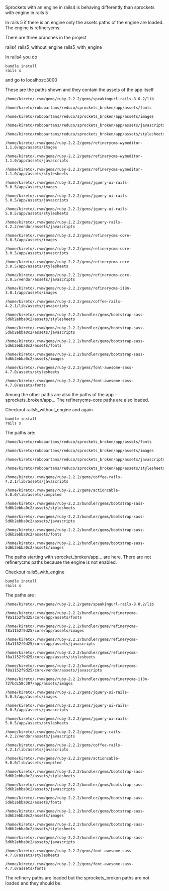 Sprockets with an engine in rails4 is behaving differently than sprockets with engine in rails 5

In rails 5 if there is an engine only the assets paths of the engine are loaded. The engine is refinerycms.

There are three branches in the project

  rails4
  rails5_without_engine
  rails5_with_engine

In rails4 you do

```
bundle install
rails s
```
and go to localhost:3000

These are the paths shown and they contain the assets of the app itself

```
/home/kireto/.rvm/gems/ruby-2.2.2/gems/speakingurl-rails-8.0.2/lib

/home/kireto/robopartans/reduco/sprockets_broken/app/assets/fonts

/home/kireto/robopartans/reduco/sprockets_broken/app/assets/images

/home/kireto/robopartans/reduco/sprockets_broken/app/assets/javascripts

/home/kireto/robopartans/reduco/sprockets_broken/app/assets/stylesheets

/home/kireto/.rvm/gems/ruby-2.2.2/gems/refinerycms-wymeditor-1.1.0/app/assets/images

/home/kireto/.rvm/gems/ruby-2.2.2/gems/refinerycms-wymeditor-1.1.0/app/assets/javascripts

/home/kireto/.rvm/gems/ruby-2.2.2/gems/refinerycms-wymeditor-1.1.0/app/assets/stylesheets

/home/kireto/.rvm/gems/ruby-2.2.2/gems/jquery-ui-rails-5.0.5/app/assets/images

/home/kireto/.rvm/gems/ruby-2.2.2/gems/jquery-ui-rails-5.0.5/app/assets/javascripts

/home/kireto/.rvm/gems/ruby-2.2.2/gems/jquery-ui-rails-5.0.5/app/assets/stylesheets

/home/kireto/.rvm/gems/ruby-2.2.2/gems/jquery-rails-4.2.2/vendor/assets/javascripts

/home/kireto/.rvm/gems/ruby-2.2.2/gems/refinerycms-core-3.0.5/app/assets/images

/home/kireto/.rvm/gems/ruby-2.2.2/gems/refinerycms-core-3.0.5/app/assets/javascripts

/home/kireto/.rvm/gems/ruby-2.2.2/gems/refinerycms-core-3.0.5/app/assets/stylesheets

/home/kireto/.rvm/gems/ruby-2.2.2/gems/refinerycms-core-3.0.5/vendor/assets/javascripts

/home/kireto/.rvm/gems/ruby-2.2.2/gems/refinerycms-i18n-3.0.1/app/assets/images

/home/kireto/.rvm/gems/ruby-2.2.2/gems/coffee-rails-4.2.1/lib/assets/javascripts

/home/kireto/.rvm/gems/ruby-2.2.2/bundler/gems/bootstrap-sass-5d6b2ebba0c2/assets/stylesheets

/home/kireto/.rvm/gems/ruby-2.2.2/bundler/gems/bootstrap-sass-5d6b2ebba0c2/assets/javascripts

/home/kireto/.rvm/gems/ruby-2.2.2/bundler/gems/bootstrap-sass-5d6b2ebba0c2/assets/fonts

/home/kireto/.rvm/gems/ruby-2.2.2/bundler/gems/bootstrap-sass-5d6b2ebba0c2/assets/images

/home/kireto/.rvm/gems/ruby-2.2.2/gems/font-awesome-sass-4.7.0/assets/stylesheets

/home/kireto/.rvm/gems/ruby-2.2.2/gems/font-awesome-sass-4.7.0/assets/fonts
```

Among the other paths are also the paths of the app - sprockets_broken/app... The refinerycms-core paths are also loaded.

Checkout rails5_without_engine and again

```
bundle install
rails s
```
The paths are:

```
/home/kireto/robopartans/reduco/sprockets_broken/app/assets/fonts

/home/kireto/robopartans/reduco/sprockets_broken/app/assets/images

/home/kireto/robopartans/reduco/sprockets_broken/app/assets/javascripts

/home/kireto/robopartans/reduco/sprockets_broken/app/assets/stylesheets

/home/kireto/.rvm/gems/ruby-2.2.2/gems/coffee-rails-4.2.1/lib/assets/javascripts

/home/kireto/.rvm/gems/ruby-2.2.2/gems/actioncable-5.0.0/lib/assets/compiled

/home/kireto/.rvm/gems/ruby-2.2.2/bundler/gems/bootstrap-sass-5d6b2ebba0c2/assets/stylesheets

/home/kireto/.rvm/gems/ruby-2.2.2/bundler/gems/bootstrap-sass-5d6b2ebba0c2/assets/javascripts

/home/kireto/.rvm/gems/ruby-2.2.2/bundler/gems/bootstrap-sass-5d6b2ebba0c2/assets/fonts

/home/kireto/.rvm/gems/ruby-2.2.2/bundler/gems/bootstrap-sass-5d6b2ebba0c2/assets/images
```

The paths starting with sprocket_broken/app... are here. There are not refinerycms paths because the engine is not enabled.

Checkout rails5_with_engine

```
bundle install
rails s
```
The paths are :

```
/home/kireto/.rvm/gems/ruby-2.2.2/gems/speakingurl-rails-8.0.2/lib

/home/kireto/.rvm/gems/ruby-2.2.2/bundler/gems/refinerycms-f8a1152f9d25/core/app/assets/fonts

/home/kireto/.rvm/gems/ruby-2.2.2/bundler/gems/refinerycms-f8a1152f9d25/core/app/assets/images

/home/kireto/.rvm/gems/ruby-2.2.2/bundler/gems/refinerycms-f8a1152f9d25/core/app/assets/javascripts

/home/kireto/.rvm/gems/ruby-2.2.2/bundler/gems/refinerycms-f8a1152f9d25/core/app/assets/stylesheets

/home/kireto/.rvm/gems/ruby-2.2.2/bundler/gems/refinerycms-f8a1152f9d25/core/vendor/assets/javascripts

/home/kireto/.rvm/gems/ruby-2.2.2/bundler/gems/refinerycms-i18n-727bdc58c307/app/assets/images

/home/kireto/.rvm/gems/ruby-2.2.2/gems/jquery-ui-rails-5.0.5/app/assets/images

/home/kireto/.rvm/gems/ruby-2.2.2/gems/jquery-ui-rails-5.0.5/app/assets/javascripts

/home/kireto/.rvm/gems/ruby-2.2.2/gems/jquery-ui-rails-5.0.5/app/assets/stylesheets

/home/kireto/.rvm/gems/ruby-2.2.2/gems/jquery-rails-4.2.2/vendor/assets/javascripts

/home/kireto/.rvm/gems/ruby-2.2.2/gems/coffee-rails-4.2.1/lib/assets/javascripts

/home/kireto/.rvm/gems/ruby-2.2.2/gems/actioncable-5.0.0/lib/assets/compiled

/home/kireto/.rvm/gems/ruby-2.2.2/bundler/gems/bootstrap-sass-5d6b2ebba0c2/assets/stylesheets

/home/kireto/.rvm/gems/ruby-2.2.2/bundler/gems/bootstrap-sass-5d6b2ebba0c2/assets/javascripts

/home/kireto/.rvm/gems/ruby-2.2.2/bundler/gems/bootstrap-sass-5d6b2ebba0c2/assets/fonts

/home/kireto/.rvm/gems/ruby-2.2.2/bundler/gems/bootstrap-sass-5d6b2ebba0c2/assets/images

/home/kireto/.rvm/gems/ruby-2.2.2/bundler/gems/bootstrap-sass-5d6b2ebba0c2/assets/stylesheets

/home/kireto/.rvm/gems/ruby-2.2.2/bundler/gems/bootstrap-sass-5d6b2ebba0c2/assets/javascripts

/home/kireto/.rvm/gems/ruby-2.2.2/gems/font-awesome-sass-4.7.0/assets/stylesheets

/home/kireto/.rvm/gems/ruby-2.2.2/gems/font-awesome-sass-4.7.0/assets/fonts
```
The refinery paths are loaded but the sprockets_broken paths are not loaded and they should be.
